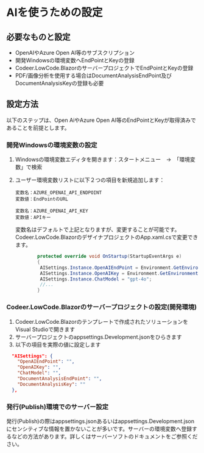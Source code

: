 # AIを使うための設定

## 必要なものと設定
- OpenAIやAzure Open AI等のサブスクリプション
- 開発Windowsの環境変数へEndPointとKeyの登録
- Codeer.LowCode.BlazorのサーバープロジェクトでEndPointとKeyの登録
- PDF/画像分析を使用する場合はDocumentAnalysisEndPoint及びDocumentAnalysisKeyの登録も必要
## 設定方法
以下のステップは、Open AiやAzure Open AI等のEndPointとKeyが取得済みであることを前提とします。

### 開発Windowsの環境変数の設定
1. Windowsの環境変数エディタを開きます：スタートメニュー　→　「環境変数」で検索
2. ユーザー環境変数リストに以下２つの項目を新規追加します：
   ```
   変数名：AZURE_OPENAI_API_ENDPOINT
   変数値：EndPointのURL
   ```
   ```
   変数名：AZURE_OPENAI_API_KEY
   変数値：APIキー
   ```
   変数名はデフォルトで上記となりますが、変更することが可能です。
   Codeer.LowCode.BlazorのデザイナプロジェクトのApp.xaml.csで変更できます。

   ```C#
           protected override void OnStartup(StartupEventArgs e)
           {
            AISettings.Instance.OpenAIEndPoint = Environment.GetEnvironmentVariable("AZURE_OPENAI_API_ENDPOINT") ?? string.Empty;
            AISettings.Instance.OpenAIKey = Environment.GetEnvironmentVariable("AZURE_OPENAI_API_KEY") ?? string.Empty;
            AISettings.Instance.ChatModel = "gpt-4o";
            //...
           }
   ```
### Codeer.LowCode.Blazorのサーバープロジェクトの設定(開発環境)
1. Codeer.LowCode.Blazorのテンプレートで作成されたソリューションをVisual Studioで開きます
2. サーバープロジェクトのappsettings.Development.jsonをひらきます
3. 以下の項目を実際の値に設定します
```JSON
  "AISettings": {
    "OpenAIEndPoint": "",
    "OpenAIKey": "",
    "ChatModel": "",
    "DocumentAnalysisEndPoint": "",
    "DocumentAnalysisKey": ""
  },
```
### 発行(Publish)環境でのサーバー設定
発行(Publish)の際はappsettings.jsonあるいはappsettings.Development.jsonにセンシティブな情報を置かないことが多いです。サーバーの環境変数へ登録するなどの方法があります。詳しくはサーバーソフトのドキュメントをご参照ください。


